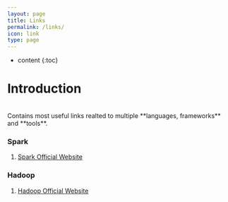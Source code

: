 ```yaml
---
layout: page
title: Links
permalink: /links/
icon: link
type: page
---
```


* content
{:toc}

# Introduction

<br>
Contains most useful links realted to multiple **languages, frameworks** and **tools**.

### Spark

1. [Spark Official Website](https://spark.apache.org/)

### Hadoop

1. [Hadoop Official Website](https://hadoop.apache.org/)